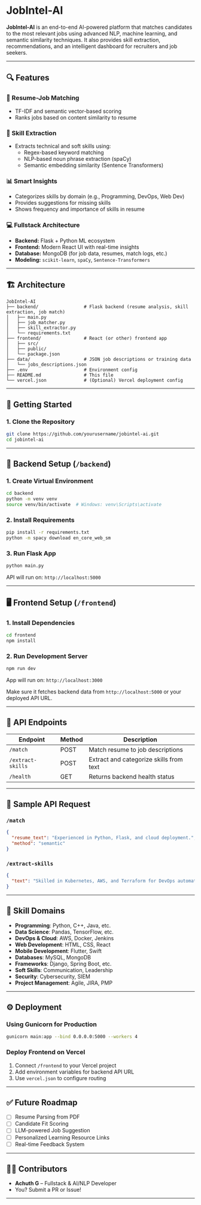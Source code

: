 # JobIntel-AI

**JobIntel-AI** is an end-to-end AI-powered platform that matches candidates to the most relevant jobs using advanced NLP, machine learning, and semantic similarity techniques. It also provides skill extraction, recommendations, and an intelligent dashboard for recruiters and job seekers.

---

## 🔍 Features

### 🔗 Resume-Job Matching
- TF-IDF and semantic vector-based scoring
- Ranks jobs based on content similarity to resume

### 🧠 Skill Extraction
- Extracts technical and soft skills using:
  - Regex-based keyword matching
  - NLP-based noun phrase extraction (spaCy)
  - Semantic embedding similarity (Sentence Transformers)

### 📊 Smart Insights
- Categorizes skills by domain (e.g., Programming, DevOps, Web Dev)
- Provides suggestions for missing skills
- Shows frequency and importance of skills in resume

### 💻 Fullstack Architecture
- **Backend:** Flask + Python ML ecosystem
- **Frontend:** Modern React UI with real-time insights
- **Database:** MongoDB (for job data, resumes, match logs, etc.)
- **Modeling:** `scikit-learn`, `spaCy`, `Sentence-Transformers`

---

## 🏗️ Architecture

```
JobIntel-AI
├── backend/                 # Flask backend (resume analysis, skill extraction, job match)
│   ├── main.py
│   ├── job_matcher.py
│   ├── skill_extractor.py
│   └── requirements.txt
├── frontend/                # React (or other) frontend app
│   ├── src/
│   ├── public/
│   └── package.json
├── data/                    # JSON job descriptions or training data
│   └── jobs_descriptions.json
├── .env                     # Environment config
├── README.md                # This file
└── vercel.json              # (Optional) Vercel deployment config
```

---

## 🚀 Getting Started

### 1. Clone the Repository

```bash
git clone https://github.com/yourusername/jobintel-ai.git
cd jobintel-ai
```

---

## 🔧 Backend Setup (`/backend`)

### 1. Create Virtual Environment

```bash
cd backend
python -m venv venv
source venv/bin/activate  # Windows: venv\Scripts\activate
```

### 2. Install Requirements

```bash
pip install -r requirements.txt
python -m spacy download en_core_web_sm
```

### 3. Run Flask App

```bash
python main.py
```

API will run on: `http://localhost:5000`

---

## 🖥️ Frontend Setup (`/frontend`)

### 1. Install Dependencies

```bash
cd frontend
npm install
```

### 2. Run Development Server

```bash
npm run dev
```

App will run on: `http://localhost:3000`

Make sure it fetches backend data from `http://localhost:5000` or your deployed API URL.

---

## 📡 API Endpoints

| Endpoint             | Method | Description                               |
|----------------------|--------|-------------------------------------------|
| `/match`             | POST   | Match resume to job descriptions          |
| `/extract-skills`    | POST   | Extract and categorize skills from text   |
| `/health`            | GET    | Returns backend health status             |

---

## 🧪 Sample API Request

### `/match`

```json
{
  "resume_text": "Experienced in Python, Flask, and cloud deployment.",
  "method": "semantic"
}
```

### `/extract-skills`

```json
{
  "text": "Skilled in Kubernetes, AWS, and Terraform for DevOps automation."
}
```

---

## 🧠 Skill Domains

- **Programming**: Python, C++, Java, etc.
- **Data Science**: Pandas, TensorFlow, etc.
- **DevOps & Cloud**: AWS, Docker, Jenkins
- **Web Development**: HTML, CSS, React
- **Mobile Development**: Flutter, Swift
- **Databases**: MySQL, MongoDB
- **Frameworks**: Django, Spring Boot, etc.
- **Soft Skills**: Communication, Leadership
- **Security**: Cybersecurity, SIEM
- **Project Management**: Agile, JIRA, PMP

---

## ⚙️ Deployment

### Using Gunicorn for Production

```bash
gunicorn main:app --bind 0.0.0.0:5000 --workers 4
```

### Deploy Frontend on Vercel

1. Connect `/frontend` to your Vercel project
2. Add environment variables for backend API URL
3. Use `vercel.json` to configure routing

---

## ✅ Future Roadmap

- [ ] Resume Parsing from PDF
- [ ] Candidate Fit Scoring
- [ ] LLM-powered Job Suggestion
- [ ] Personalized Learning Resource Links
- [ ] Real-time Feedback System

---

## 👨‍💻 Contributors

- **Achuth G** – Fullstack & AI/NLP Developer  
- You? Submit a PR or Issue!

---
